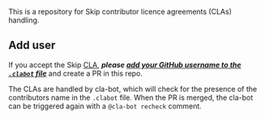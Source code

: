 This is a repository for Skip contributor licence agreements (CLAs) handling.

## Add user

If you accept the Skip
[CLA](Contributor-License-Agreement.md),
***please [add your GitHub username to the `.clabot` file](https://github.com/skiptools/clabot-config/edit/main/.clabot)*** and create a PR in this repo.

The CLAs are handled by cla-bot, which will check for the presence of the contributors name in the `.clabot` file. When the PR is merged, the cla-bot can be triggered again with a `@cla-bot recheck` comment.
